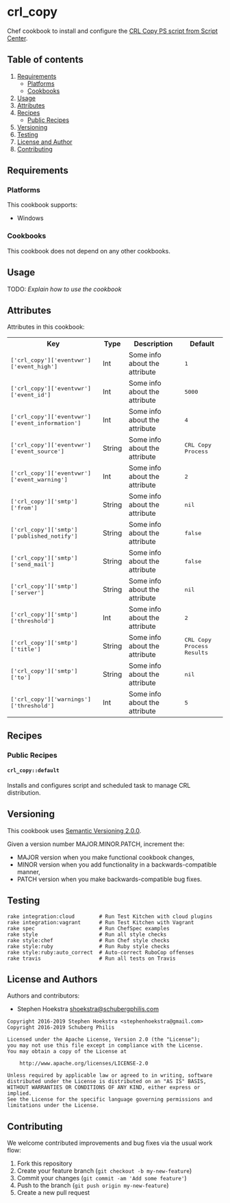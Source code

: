 # crl_copy

Chef cookbook to install and configure the [CRL Copy PS script from Script Center](https://gallery.technet.microsoft.com/scriptcenter/Powershell-CRL-Copy-v3-d8d5ff94).

## Table of contents

1. [Requirements](#requirements)
    * [Platforms](#platforms)
    * [Cookbooks](#cookbooks)
2. [Usage](#usage)
3. [Attributes](#attributes)
4. [Recipes](#recipes)
    * [Public Recipes](#public-recipes)
5. [Versioning](#versioning)
6. [Testing](#testing)
7. [License and Author](#license-and-author)
8. [Contributing](#contributing)

## Requirements

### Platforms

This cookbook supports:

* Windows

### Cookbooks

This cookbook does not depend on any other cookbooks.

## Usage

TODO: *Explain how to use the cookbook*

## Attributes

Attributes in this cookbook:

<table>
  <tr>
    <th>Key</th>
    <th>Type</th>
    <th>Description</th>
    <th>Default</th>
  </tr>
  <tr>
    <td><tt>['crl_copy']['eventvwr']['event_high']</tt></td>
    <td>Int</td>
    <td>Some info about the attribute</td>
    <td><tt>1</tt></td>
  </tr>
  <tr>
    <td><tt>['crl_copy']['eventvwr']['event_id']</tt></td>
    <td>Int</td>
    <td>Some info about the attribute</td>
    <td><tt>5000</tt></td>
  </tr>
  <tr>
    <td><tt>['crl_copy']['eventvwr']['event_information']</tt></td>
    <td>Int</td>
    <td>Some info about the attribute</td>
    <td><tt>4</tt></td>
  </tr>
  <tr>
    <td><tt>['crl_copy']['eventvwr']['event_source']</tt></td>
    <td>String</td>
    <td>Some info about the attribute</td>
    <td><tt>CRL Copy Process</tt></td>
  </tr>
  <tr>
    <td><tt>['crl_copy']['eventvwr']['event_warning']</tt></td>
    <td>Int</td>
    <td>Some info about the attribute</td>
    <td><tt>2</tt></td>
  </tr>
  <tr>
    <td><tt>['crl_copy']['smtp']['from']</tt></td>
    <td>String</td>
    <td>Some info about the attribute</td>
    <td><tt>nil</tt></td>
  </tr>
  <tr>
    <td><tt>['crl_copy']['smtp']['published_notify']</tt></td>
    <td>String</td>
    <td>Some info about the attribute</td>
    <td><tt>false</tt></td>
  </tr>
  <tr>
    <td><tt>['crl_copy']['smtp']['send_mail']</tt></td>
    <td>String</td>
    <td>Some info about the attribute</td>
    <td><tt>false</tt></td>
  </tr>
  <tr>
    <td><tt>['crl_copy']['smtp']['server']</tt></td>
    <td>String</td>
    <td>Some info about the attribute</td>
    <td><tt>nil</tt></td>
  </tr>
  <tr>
    <td><tt>['crl_copy']['smtp']['threshold']</tt></td>
    <td>Int</td>
    <td>Some info about the attribute</td>
    <td><tt>2</tt></td>
  </tr>
  <tr>
    <td><tt>['crl_copy']['smtp']['title']</tt></td>
    <td>String</td>
    <td>Some info about the attribute</td>
    <td><tt>CRL Copy Process Results</tt></td>
  </tr>
  <tr>
    <td><tt>['crl_copy']['smtp']['to']</tt></td>
    <td>String</td>
    <td>Some info about the attribute</td>
    <td><tt>nil</tt></td>
  </tr>
  <tr>
    <td><tt>['crl_copy']['warnings']['threshold']</tt></td>
    <td>Int</td>
    <td>Some info about the attribute</td>
    <td><tt>5</tt></td>
  </tr>
</table>

## Recipes

### Public Recipes

#### `crl_copy::default`

Installs and configures script and scheduled task to manage CRL distribution.

## Versioning

This cookbook uses [Semantic Versioning 2.0.0](http://semver.org/).

Given a version number MAJOR.MINOR.PATCH, increment the:

* MAJOR version when you make functional cookbook changes,
* MINOR version when you add functionality in a backwards-compatible manner,
* PATCH version when you make backwards-compatible bug fixes.

## Testing

    rake integration:cloud        # Run Test Kitchen with cloud plugins
    rake integration:vagrant      # Run Test Kitchen with Vagrant
    rake spec                     # Run ChefSpec examples
    rake style                    # Run all style checks
    rake style:chef               # Run Chef style checks
    rake style:ruby               # Run Ruby style checks
    rake style:ruby:auto_correct  # Auto-correct RuboCop offenses
    rake travis                   # Run all tests on Travis

## License and Authors

Authors and contributors:

* Stephen Hoekstra <shoekstra@schubergphilis.com>

```
Copyright 2016-2019 Stephen Hoekstra <stephenhoekstra@gmail.com>
Copyright 2016-2019 Schuberg Philis

Licensed under the Apache License, Version 2.0 (the "License");
you may not use this file except in compliance with the License.
You may obtain a copy of the License at

    http://www.apache.org/licenses/LICENSE-2.0

Unless required by applicable law or agreed to in writing, software
distributed under the License is distributed on an "AS IS" BASIS,
WITHOUT WARRANTIES OR CONDITIONS OF ANY KIND, either express or implied.
See the License for the specific language governing permissions and
limitations under the License.
```

## Contributing

We welcome contributed improvements and bug fixes via the usual work flow:

1. Fork this repository
2. Create your feature branch (`git checkout -b my-new-feature`)
3. Commit your changes (`git commit -am 'Add some feature'`)
4. Push to the branch (`git push origin my-new-feature`)
5. Create a new pull request
